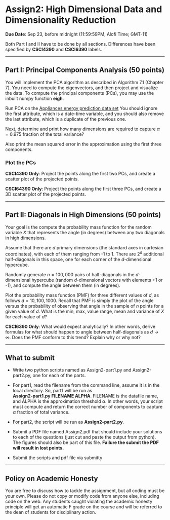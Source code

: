 <!--
.. title: CSCI4390-6390 Assign2
.. slug: dm_assign2
.. date: 2021-09-15 10:23:01 UTC-04:00
.. tags: 
.. category: 
.. link: 
.. description: 
.. has_math: True
.. type: text
-->

# Assign2: High Dimensional Data and Dimensionality Reduction

**Due Date**: Sep 23, before midnight (11:59:59PM, Alofi Time; GMT-11)


Both Part I and II have to be done by all sections. Differences have
been specified by **CSCI4390** and **CSCI6390** labels. 

---

## Part I: Principal Components Analysis (50 points)

You will implement the PCA algorithm as
 described in Algorithm 7.1 (Chapter 7). You need to compute
 the eigenvectors, and then project and visualize the data. To
 compute the principal components (PCs), you may
 use the inbuilt numpy function **eigh**.

Run PCA on the 
[Appliances energy prediction data set](https://archive.ics.uci.edu/ml/datasets/Appliances+energy+prediction#)
You should ignore the first attribute, which is a date-time variable,
and you should also remove the last attribute, which is a duplicate of
the previous one.

Next, determine and print how many dimensions are required
 to capture $\alpha=0.975$ fraction of the total variance? 

Also print the mean squared error in the approximation using
the first three components.

### Plot the PCs

**CSCI4390 Only**: Project the points along the first two PCs, and create
a scatter plot of the projected points.

**CSCI64390 Only**: Project the points along the first three PCs, and create
a 3D scatter plot of the projected points.

---

## Part II: Diagonals in High Dimensions (50 points)

Your goal is the compute the probability mass function for the random
variable $X$ that represents the angle (in degrees) between any two
diagonals in high dimensions.

Assume that there are $d$ primary dimensions (the standard axes in
cartesian coordinates), with each of them ranging from -1 to 1.  There
are $2^{d}$ additional half-diagonals in this space, one for each
corner of the $d$-dimensional hypercube.

Randomly generate
 $n=100,000$ pairs of
half-diagonals in the $d$-dimensional hypercube (random $d$-dimensional
vectors with elements +1 or -1), and compute the angle
between them (in degrees). 

Plot the probability mass
 function (PMF) for three different
values of $d$, as follows $d={10,100,1000}$. Recall that PMF is
simply the plot of the angle versus the probability of observing that
angle in the sample of $n$ points for a given value of $d$. What is
the min, max, value range, mean and variance of $X$ for each value of
$d$?


**CSCI6390 Only**:  What would expect analytically? In other
words, derive formulas for what should happen to angle between
half-diagonals as $d \to \infty$. Does the PMF conform to this trend?
Explain why or why not?

---

## What to submit

* Write two python scripts named as Assign2-part1.py and
 Assign2-part2.py, one for each of the parts. 


* For part1, read the filename from the command line, assume it is in
 the local directory. So, part1 will be run as  
 **Assign2-part1.py FILENAME ALPHA**. FILENAME is the datafile name, and ALPHA is the
 approximation threshold $\alpha$.  In other words, your script must
 compute and return the correct number of components to capture $\alpha$
 fraction of total variance. 

* For part2, the script will be run as **Assign2-part2.py**.

* Submit a PDF file named Assign2.pdf that should include your solutions
 to each of the questions (just cut and paste the output from python).
 The figures should also be part of this file. **Failure the submit the
 PDF will result in lost points.** 

* Submit the scripts and pdf file via submitty

---

## Policy on Academic Honesty

You are free to discuss how to tackle the assignment, but all coding
must be your own. Please do not copy or modify code from anyone else,
including code on the web. Any students caught violating the academic
honesty principle will get an automatic F grade on the course and will
be referred to the dean of students for disciplinary action.

